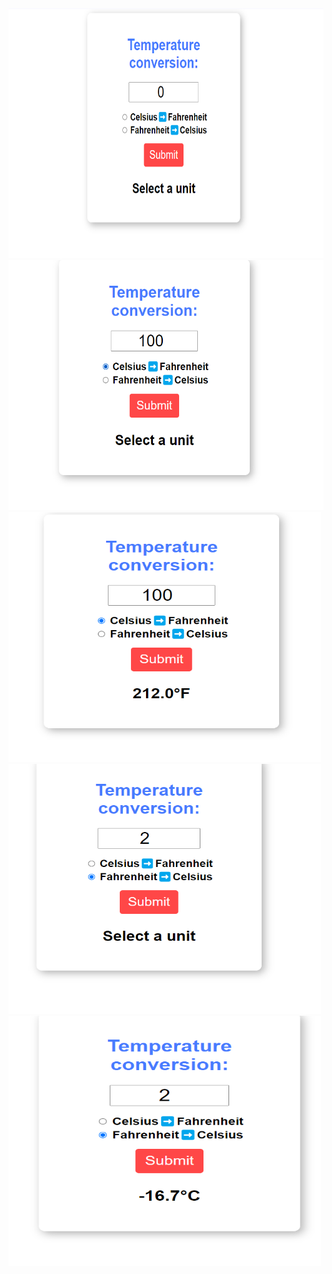 <img src="/img/0.png" width="700" height="400" alt="">
<img src="/img/1.png" width="600" height="400" alt="">
<img src="/img/2.png" width="500" height="400" alt="">
<img src="/img/3.png" width="500" height="400" alt="">
<img src="/img/4.png" width="500" height="400" alt="">
